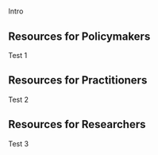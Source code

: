 # 

Intro

## Resources for Policymakers

Test 1

## Resources for Practitioners

Test 2

## Resources for Researchers

Test 3
